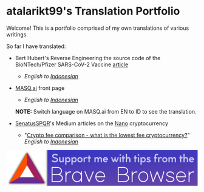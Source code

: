 # atalarikt99's Translation Portfolio
Welcome! This is a portfolio comprised of my own translations of various writings.

So far I have translated:
* Bert Hubert's Reverse Engineering the source code of the BioNTech/Pfizer SARS-CoV-2 Vaccine [article](https://berthub.eu/articles/posts/reverse-engineering-source-code-of-the-biontech-pfizer-vaccine/) 
  * *English to [Indonesian](https://github.com/atalarikt99/article-translations/blob/main/Merekayasa%20Balik%20Kode%20Sumber%20Vaksin%20SARS-CoV-2%20BioNTech-Pfizer.md)*
* [MASQ.ai](https://masq.ai/) front page
  *  *English to [Indonesian](https://github.com/atalarikt99/article-translations/blob/main/masq-ID.json)*
  
  **NOTE:** Switch language on MASQ.ai from EN to ID to see the translation.
  
* [SenatusSPQR](https://senatusspqr.medium.com/)'s Medium articles on the [Nano](https://nano.org/) cryptocurrency
  *  "[Crypto fee comparison - what is the lowest fee cryptocurrency?](https://blog.nano.org/cryptocurrency-fee-comparison-which-crypto-has-the-lowest-fees-4e9118590e1f)" *English to [Indonesian](https://github.com/atalarikt99/translation-portfolio/blob/main/IndonesianSenatus/%5BIndonesian%5D%20Crypto%20fee%20comparison%20-%20what%20is%20the%20lowest%20fee%20cryptocurrency.md)*

<img src="/images/brave-tip.png" style="height:70%;">
